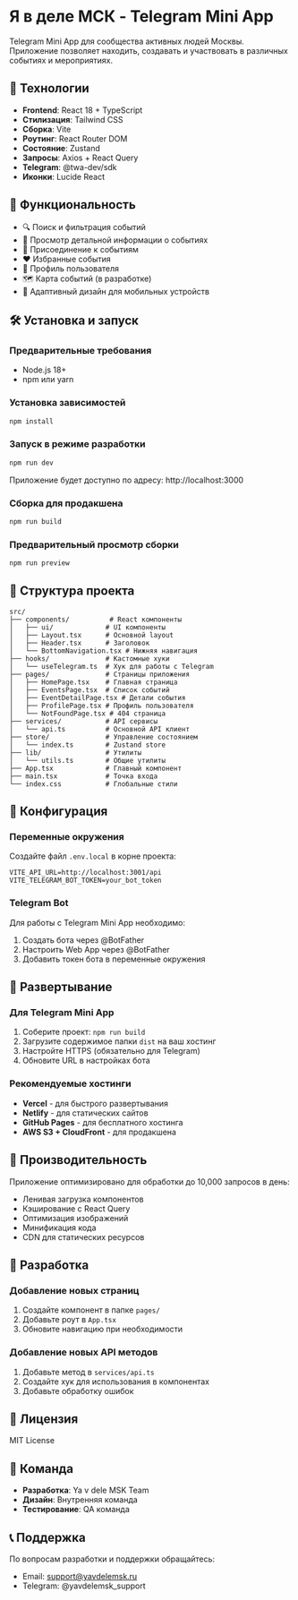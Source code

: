 # Я в деле МСК - Telegram Mini App

Telegram Mini App для сообщества активных людей Москвы. Приложение позволяет находить, создавать и участвовать в различных событиях и мероприятиях.

## 🚀 Технологии

- **Frontend**: React 18 + TypeScript
- **Стилизация**: Tailwind CSS
- **Сборка**: Vite
- **Роутинг**: React Router DOM
- **Состояние**: Zustand
- **Запросы**: Axios + React Query
- **Telegram**: @twa-dev/sdk
- **Иконки**: Lucide React

## 📱 Функциональность

- 🔍 Поиск и фильтрация событий
- 📅 Просмотр детальной информации о событиях
- 👥 Присоединение к событиям
- ❤️ Избранные события
- 👤 Профиль пользователя
- 🗺️ Карта событий (в разработке)
- 📱 Адаптивный дизайн для мобильных устройств

## 🛠️ Установка и запуск

### Предварительные требования

- Node.js 18+ 
- npm или yarn

### Установка зависимостей

```bash
npm install
```

### Запуск в режиме разработки

```bash
npm run dev
```

Приложение будет доступно по адресу: http://localhost:3000

### Сборка для продакшена

```bash
npm run build
```

### Предварительный просмотр сборки

```bash
npm run preview
```

## 📁 Структура проекта

```
src/
├── components/          # React компоненты
│   ├── ui/             # UI компоненты
│   ├── Layout.tsx      # Основной layout
│   ├── Header.tsx      # Заголовок
│   └── BottomNavigation.tsx # Нижняя навигация
├── hooks/              # Кастомные хуки
│   └── useTelegram.ts  # Хук для работы с Telegram
├── pages/              # Страницы приложения
│   ├── HomePage.tsx    # Главная страница
│   ├── EventsPage.tsx  # Список событий
│   ├── EventDetailPage.tsx # Детали события
│   ├── ProfilePage.tsx # Профиль пользователя
│   └── NotFoundPage.tsx # 404 страница
├── services/           # API сервисы
│   └── api.ts          # Основной API клиент
├── store/              # Управление состоянием
│   └── index.ts        # Zustand store
├── lib/                # Утилиты
│   └── utils.ts        # Общие утилиты
├── App.tsx             # Главный компонент
├── main.tsx            # Точка входа
└── index.css           # Глобальные стили
```

## 🔧 Конфигурация

### Переменные окружения

Создайте файл `.env.local` в корне проекта:

```env
VITE_API_URL=http://localhost:3001/api
VITE_TELEGRAM_BOT_TOKEN=your_bot_token
```

### Telegram Bot

Для работы с Telegram Mini App необходимо:

1. Создать бота через @BotFather
2. Настроить Web App через @BotFather
3. Добавить токен бота в переменные окружения

## 📱 Развертывание

### Для Telegram Mini App

1. Соберите проект: `npm run build`
2. Загрузите содержимое папки `dist` на ваш хостинг
3. Настройте HTTPS (обязательно для Telegram)
4. Обновите URL в настройках бота

### Рекомендуемые хостинги

- **Vercel** - для быстрого развертывания
- **Netlify** - для статических сайтов
- **GitHub Pages** - для бесплатного хостинга
- **AWS S3 + CloudFront** - для продакшена

## 🚀 Производительность

Приложение оптимизировано для обработки до 10,000 запросов в день:

- Ленивая загрузка компонентов
- Кэширование с React Query
- Оптимизация изображений
- Минификация кода
- CDN для статических ресурсов

## 🤝 Разработка

### Добавление новых страниц

1. Создайте компонент в папке `pages/`
2. Добавьте роут в `App.tsx`
3. Обновите навигацию при необходимости

### Добавление новых API методов

1. Добавьте метод в `services/api.ts`
2. Создайте хук для использования в компонентах
3. Добавьте обработку ошибок

## 📄 Лицензия

MIT License

## 👥 Команда

- **Разработка**: Ya v dele MSK Team
- **Дизайн**: Внутренняя команда
- **Тестирование**: QA команда

## 📞 Поддержка

По вопросам разработки и поддержки обращайтесь:
- Email: support@yavdelemsk.ru
- Telegram: @yavdelemsk_support
